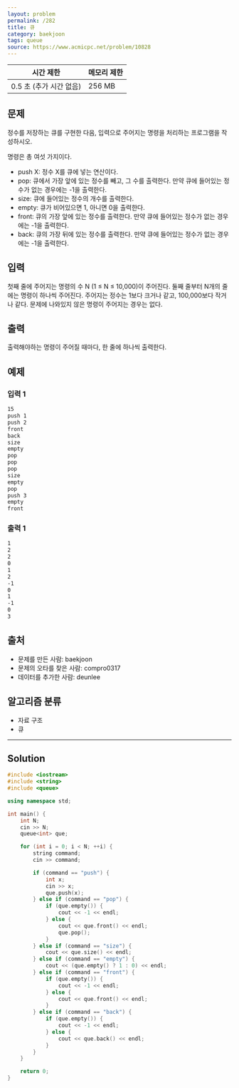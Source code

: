 ```yaml
---
layout: problem
permalink: /282
title: 큐
category: baekjoon
tags: queue
source: https://www.acmicpc.net/problem/10828
---
```


| 시간 제한 | 메모리 제한 |
| --- | --- |
| 0.5 초 (추가 시간 없음) | 256 MB |

## 문제

정수를 저장하는 큐를 구현한 다음, 입력으로 주어지는 명령을 처리하는 프로그램을 작성하시오.

명령은 총 여섯 가지이다.

- push X: 정수 X를 큐에 넣는 연산이다.
- pop: 큐에서 가장 앞에 있는 정수를 빼고, 그 수를 출력한다. 만약 큐에 들어있는 정수가 없는 경우에는 -1을 출력한다.
- size: 큐에 들어있는 정수의 개수를 출력한다.
- empty: 큐가 비어있으면 1, 아니면 0을 출력한다.
- front: 큐의 가장 앞에 있는 정수를 출력한다. 만약 큐에 들어있는 정수가 없는 경우에는 -1을 출력한다.
- back: 큐의 가장 뒤에 있는 정수를 출력한다. 만약 큐에 들어있는 정수가 없는 경우에는 -1을 출력한다.

## 입력

첫째 줄에 주어지는 명령의 수 N (1 ≤ N ≤ 10,000)이 주어진다. 둘째 줄부터 N개의 줄에는 명령이 하나씩 주어진다. 주어지는 정수는 1보다 크거나 같고, 100,000보다 작거나 같다. 문제에 나와있지 않은 명령이 주어지는 경우는 없다.

## 출력

출력해야하는 명령이 주어질 때마다, 한 줄에 하나씩 출력한다.

## 예제

### 입력 1

```txt
15
push 1
push 2
front
back
size
empty
pop
pop
pop
size
empty
pop
push 3
empty
front
```

### 출력 1

```txt
1
2
2
0
1
2
-1
0
1
-1
0
3
```

## 출처

- 문제를 만든 사람: baekjoon
- 문제의 오타를 찾은 사람: compro0317
- 데이터를 추가한 사람: deunlee

## 알고리즘 분류

- 자료 구조
- 큐

---

## Solution

```cpp
#include <iostream>
#include <string>
#include <queue>

using namespace std;

int main() {
    int N;
    cin >> N;
    queue<int> que;

    for (int i = 0; i < N; ++i) {
        string command;
        cin >> command;

        if (command == "push") {
            int x;
            cin >> x;
            que.push(x);
        } else if (command == "pop") {
            if (que.empty()) {
                cout << -1 << endl;
            } else {
                cout << que.front() << endl;
                que.pop();
            }
        } else if (command == "size") {
            cout << que.size() << endl;
        } else if (command == "empty") {
            cout << (que.empty() ? 1 : 0) << endl;
        } else if (command == "front") {
            if (que.empty()) {
                cout << -1 << endl;
            } else {
                cout << que.front() << endl;
            }
        } else if (command == "back") {
            if (que.empty()) {
                cout << -1 << endl;
            } else {
                cout << que.back() << endl;
            }
        }
    }

    return 0;
}
```
